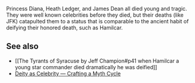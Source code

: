 Princess Diana, Heath Ledger, and James Dean all died young and tragic. They were well known celebrities before they died, but their deaths (like JFK) catapulted them to a status that is comparable to the ancient habit of deifying their honored death, such as Hamilcar. 

## See also
- [[The Tyrants of Syracuse by Jeff Champion#p41 when Hamilcar a young star commander died dramatically he was deified]]
- [Deity as Celebrity — Crafting a Myth Cycle](https://mythicscribes.com/world-building/deity-celebrity/)
